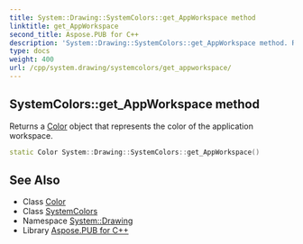 ```yaml
---
title: System::Drawing::SystemColors::get_AppWorkspace method
linktitle: get_AppWorkspace
second_title: Aspose.PUB for C++
description: 'System::Drawing::SystemColors::get_AppWorkspace method. Returns a Color object that represents the color of the application workspace in C++.'
type: docs
weight: 400
url: /cpp/system.drawing/systemcolors/get_appworkspace/
---
```

## SystemColors::get_AppWorkspace method


Returns a [Color](../../color/) object that represents the color of the application workspace.

```cpp
static Color System::Drawing::SystemColors::get_AppWorkspace()
```

## See Also

* Class [Color](../../color/)
* Class [SystemColors](../)
* Namespace [System::Drawing](../../)
* Library [Aspose.PUB for C++](../../../)
